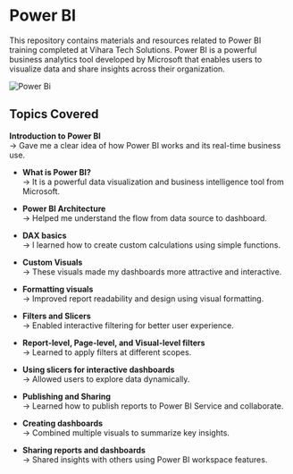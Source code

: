 
# Power BI

This repository contains materials and resources related to Power BI training completed at Vihara Tech Solutions. Power BI is a powerful business analytics tool developed by Microsoft that enables users to visualize data and share insights across their organization.

![Power Bi](https://navtech365.net/uploads/news/85/179-1700060302.webp)


## Topics Covered

**Introduction to Power BI**  
  → Gave me a clear idea of how Power BI works and its real-time business use.

 - **What is Power BI?**  
  → It is a powerful data visualization and business intelligence tool from Microsoft.

  - **Power BI Architecture**  
  → Helped me understand the flow from data source to dashboard.

 - **DAX basics**  
  → I learned how to create custom calculations using simple functions.

 - **Custom Visuals**  
  → These visuals made my dashboards more attractive and interactive.

- **Formatting visuals**  
  → Improved report readability and design using visual formatting.

- **Filters and Slicers**  
  → Enabled interactive filtering for better user experience.

- **Report-level, Page-level, and Visual-level filters**  
  → Learned to apply filters at different scopes.

- **Using slicers for interactive dashboards**  
  → Allowed users to explore data dynamically.

- **Publishing and Sharing**  
  → Learned how to publish reports to Power BI Service and collaborate.

- **Creating dashboards**  
  → Combined multiple visuals to summarize key insights.

- **Sharing reports and dashboards**  
  → Shared insights with others using Power BI workspace features.



